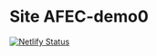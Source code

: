 # Site AFEC-demo0

[![Netlify Status](https://api.netlify.com/api/v1/badges/15db4af3-c5d6-497c-9da6-9d6119796653/deploy-status)](https://app.netlify.com/sites/happy-dolphin-89a959/deploys)
